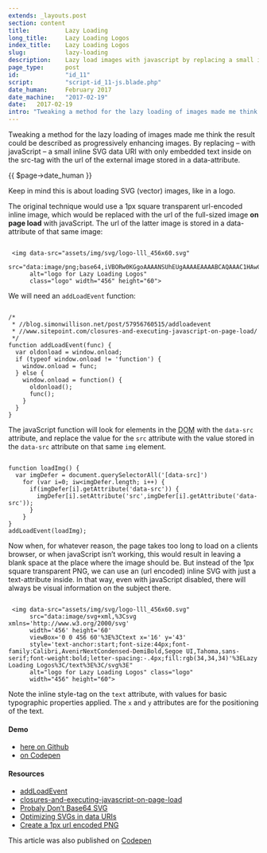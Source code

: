 ```yaml
---
extends: _layouts.post
section: content
title:          Lazy Loading
long_title:     Lazy Loading Logos
index_title:    Lazy Loading Logos
slug:           lazy-loading
description:    Lazy load images with javascript by replacing a small inline SVG data URI with embedded text on the src-tag with the url of the image stored in a data-attribute.
page_type:      post
id:             "id_11"
script:         "script-id_11-js.blade.php"
date_human:     February 2017
date_machine:   "2017-02-19"
date:   2017-02-19
intro: "Tweaking a method for the lazy loading of images made me think the result could be described as progressively enhancing images. By replacing – with javaScript – a small inline <span class='small-caps'>SVG</span> data <span class='small-caps'>URI</span> with only embedded text inside on the src-tag with the url of the external image stored in a data-attribute."
---
```


Tweaking a method for the lazy loading of images made me think the result could be described as progressively enhancing images. By replacing – with javaScript – a small inline <span class='small-caps'>SVG</span> data <span class='small-caps'>URI</span> with only embedded text inside on the src-tag with the url of the external image stored in a data-attribute.

<p class="publication-list__item__meta"><time datetime="{!! $page->date_machine !!}">{{ $page->date_human }}</time></p>

Keep in mind this is about loading <span class="small-caps">SVG</span> (vector) images, like in a logo.

The original technique would use a 1px square transparent url-encoded inline image, which would be replaced with the url of the full-sized image **on page load** with javaScript. The url of the latter image is stored in a data-attribute of that same image:

<pre><code class="language-html">
 &lt;img data-src="assets/img/svg/logo-lll_456x60.svg"
      src="data:image/png;base64,iVBORw0KGgoAAAANSUhEUgAAAAEAAAABCAQAAAC1HAwCAAAAC0lEQVR42mNkYAAAAAYAAjCB0C8AAAAASUVORK5CYII="
      alt="logo for Lazy Loading Logos"
      class="logo" width="456" height="60"&gt;
</code></pre>

We will need an `addLoadEvent` function:

<pre><code class="language-javascript">
/*
 * //blog.simonwillison.net/post/57956760515/addloadevent
 * //www.sitepoint.com/closures-and-executing-javascript-on-page-load/
 */
function addLoadEvent(func) {
  var oldonload = window.onload;
  if (typeof window.onload != 'function') {
    window.onload = func;
  } else {
    window.onload = function() {
      oldonload();
      func();
    }
  }
}
</code></pre>

The javaScript function will look for elements in the <abbr title="Document Object Model" class="small-caps">DOM</abbr> with the `data-src` attribute, and replace the value for the `src` attribute with the value stored in the `data-src` attribute on that same `img` element.

<pre><code class="language-javascript">
function loadImg() {
  var imgDefer = document.querySelectorAll('[data-src]')
    for (var i=0; iw&lt;imgDefer.length; i++) {
      if(imgDefer[i].getAttribute('data-src')) {
        imgDefer[i].setAttribute('src',imgDefer[i].getAttribute('data-src'));
      }
    }
}
addLoadEvent(loadImg);
</code></pre>

Now when, for whatever reason, the page takes too long to load on a clients browser, or when javaScript isn’t working, this would result in leaving a blank space at the place where the image should be. But instead of the 1px square transparent <span class="small-caps">PNG</span>, we can use an (url encoded) inline <span class="small-caps">SVG</span> with just a text-attribute inside. In that way, even with javaScript disabled, there will always be visual information on the subject there.

<pre><code class="language-html">
 &lt;img data-src="assets/img/svg/logo-lll_456x60.svg"
      src="data:image/svg+xml,%3Csvg xmlns='http://www.w3.org/2000/svg'
      width='456' height='60'
      viewBox='0 0 456 60'%3E%3Ctext x='16' y='43'
      style='text-anchor:start;font-size:44px;font-family:Calibri,AvenirNextCondensed-DemiBold,Segoe UI,Tahoma,sans-serif;font-weight:bold;letter-spacing:-.4px;fill:rgb(34,34,34)'%3ELazy Loading Logos%3C/text%3E%3C/svg%3E"
      alt="logo for Lazy Loading Logos" class="logo"
      width="456" height="60"&gt;
</code></pre>

Note the inline style-tag on the `text` attribute, with values for basic typographic properties applied. The `x` and `y` attributes are for the positioning of the text.

#### Demo

- [here on Github](//atelierbram.github.io/lazy-loading-logos/)
- [on Codepen](//codepen.io/atelierbram/pen/YNoNZw)

#### Resources

- [addLoadEvent](//blog.simonwillison.net/post/57956760515/addloadevent)
- [closures-and-executing-javascript-on-page-load](//www.sitepoint.com/closures-and-executing-javascript-on-page-load/)
- [Probaly Don’t Base64 SVG](//css-tricks.com/probably-dont-base64-svg/)
- [Optimizing SVGs in data URIs](//codepen.io/tigt/post/optimizing-svgs-in-data-uris)
- [Create a 1px url encoded PNG](//png-pixel.com/)

<span class="note">This article was also published on [Codepen](//codepen.io/atelierbram/post/lazy-loading)</span>
